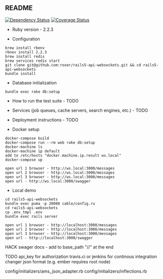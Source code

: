 ## README

[![Dependency Status](https://gemnasium.com/roxer/rails5-api-websockets.png)](https://gemnasium.com/roxer/rails5-api-websockets)
[![Coverage Status](https://coveralls.io/repos/roxer/rails5-api-websockets/badge.png?branch=master&service=github)](https://coveralls.io/github/roxer/rails5-api-websockets?branch=master)

* Ruby version - 2.2.3

* Configuration

```
brew install rbenv
rbnev install 2.2.3
brew install redis
brew services redis start
git clone git@github.com:roxer/rails5-api-websockets.git && cd rails5-api-websockets
bundle install
```

* Database initialization

```
bundle exec rake db:setup
```

* How to run the test suite - TODO

* Services (job queues, cache servers, search engines, etc.) - TODO

* Deployment instructions - TODO

* Docker setup

```
docker-compose build
docker-compose run --rm web rake db:setup
docker-machine ls
docker-machine ip default
add to /etc/hosts "docker.machine.ip.result ws.local"
docker-compose up

open url 1 browser - http://ws.local:3000/messages
open url 2 browser - http://ws.local:3000/messages
open url 3 browser - http://ws.local:3000/messages
open url - http://ws.local:3000/swagger
```

* Local demo

```
cd rails5-api-websockets
bundle exec puma -p 28080 cable/config.ru
cd rails5-api-websockets
cp .env_tmpl .env
bundle exec rails server

open url 1 browser - http://localhost:3000/messages
open url 2 browser - http://localhost:3000/messages
open url 3 browser - http://localhost:3000/messages
open url - http://localhost:3000/swagger
```

HACK
swager docs - add to base_path "//" at the end

TODO
api_key for authorization
travis.ci or jenkins for continous integration
changer json format (e.g. ember requires root node)

config/initializers/ams_json_adapter.rb
config/initializers/inflections.rb


